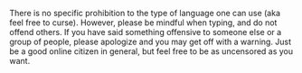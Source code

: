 There is no specific prohibition to the type of language one can use (aka feel free to curse). However, please be mindful when typing, and do not offend others.
If you have said something offensive to someone else or a group of people, please apologize and you may get off with a warning.
Just be a good online citizen in general, but feel free to be as uncensored as you want.